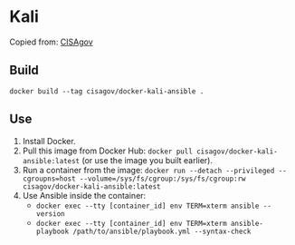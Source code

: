 # Kali

Copied from: [CISAgov](https://github.com/cisagov/docker-kali-ansible)

## Build

`docker build --tag cisagov/docker-kali-ansible .`

## Use

1. Install Docker.
2. Pull this image from Docker Hub: `docker pull cisagov/docker-kali-ansible:latest` (or use the image you built earlier).
3. Run a container from the image: `docker run --detach --privileged --cgroupns=host --volume=/sys/fs/cgroup:/sys/fs/cgroup:rw cisagov/docker-kali-ansible:latest`
4. Use Ansible inside the container:
    - `docker exec --tty [container_id] env TERM=xterm ansible --version`
    - `docker exec --tty [container_id] env TERM=xterm ansible-playbook /path/to/ansible/playbook.yml --syntax-check`
